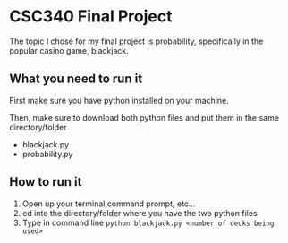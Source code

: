 # CSC340 Final Project

The topic I chose for my final project is probability, specifically in the popular casino game, blackjack.

## What you need to run it

First make sure you have python installed on your machine.

Then, make sure to download both python files and put them in the same directory/folder
- blackjack.py
- probability.py

## How to run it
1. Open up your terminal,command prompt, etc... 
2. cd into the directory/folder where you have the two python files 
3. Type in command line `python blackjack.py <number of decks being used>`

